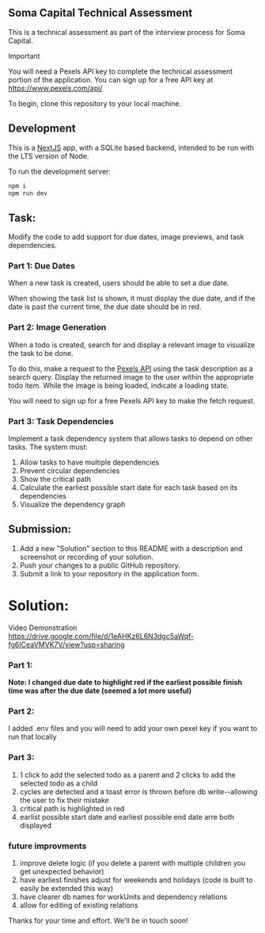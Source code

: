 ## Soma Capital Technical Assessment

This is a technical assessment as part of the interview process for Soma Capital.

> [!IMPORTANT]  
> You will need a Pexels API key to complete the technical assessment portion of the application. You can sign up for a free API key at https://www.pexels.com/api/  

To begin, clone this repository to your local machine.

## Development

This is a [NextJS](https://nextjs.org) app, with a SQLite based backend, intended to be run with the LTS version of Node.

To run the development server:

```bash
npm i
npm run dev
```

## Task:

Modify the code to add support for due dates, image previews, and task dependencies.

### Part 1: Due Dates 

When a new task is created, users should be able to set a due date.

When showing the task list is shown, it must display the due date, and if the date is past the current time, the due date should be in red.

### Part 2: Image Generation 

When a todo is created, search for and display a relevant image to visualize the task to be done. 

To do this, make a request to the [Pexels API](https://www.pexels.com/api/) using the task description as a search query. Display the returned image to the user within the appropriate todo item. While the image is being loaded, indicate a loading state.

You will need to sign up for a free Pexels API key to make the fetch request. 

### Part 3: Task Dependencies

Implement a task dependency system that allows tasks to depend on other tasks. The system must:

1. Allow tasks to have multiple dependencies
2. Prevent circular dependencies
3. Show the critical path
4. Calculate the earliest possible start date for each task based on its dependencies
5. Visualize the dependency graph

## Submission:

1. Add a new "Solution" section to this README with a description and screenshot or recording of your solution. 
2. Push your changes to a public GitHub repository.
3. Submit a link to your repository in the application form.

# Solution: 
Video Demonstration 
https://drive.google.com/file/d/1eAHKz6L6N3dgc5aWqf-fg6ICeaVMVK7V/view?usp=sharing
### Part 1: 
**Note: I changed due date to highlight red if the earliest possible finish time was after the due date (seemed a lot more useful)**
### Part 2: 
I added .env files and you will need to add your own pexel key if you want to run that locally 
### Part 3: 
1. 1 click to add the selected todo as a parent and 2 clicks to add the selected todo as a child
2. cycles are detected and a toast error is thrown before db write--allowing the user to fix their mistake
3. critical path is highlighted in red
4. earlist possible start date and earliest possible end date arre both displayed 
### future improvments 
1. improve delete logic (if you delete a parent with multiple children you get unexpected behavior)
2. have earliest finishes adjust for weekends and holidays (code is built to easily be extended this way)
3. have clearer db names for workUnits and dependency relations
4. allow for editing of existing relations 

Thanks for your time and effort. We'll be in touch soon!
